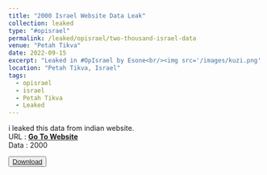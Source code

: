 ```yaml
---
title: "2000 Israel Website Data Leak"
collection: leaked
type: "#opisrael"
permalink: /leaked/opisrael/two-thousand-israel-data
venue: "Petah Tikva"
date: 2022-09-15
excerpt: "Leaked in #OpIsrael by Esone<br/><img src='/images/kuzi.png' style='width:50%;heigth:50%;'>"
location: "Petah Tikva, Israel"
tags:
  - opisrael
  - israel
  - Petah Tikva
  - Leaked
---
```


i leaked this data from indian website.  
URL  : **[Go To Website](https://kuzi.co.il)**  
Data : 2000   

<button class="btn-82"><a href="https://anonfiles.com/KbU6Ja7dy2"><span>Download</span></a></button>

